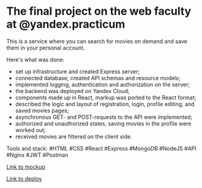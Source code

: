 # The final project on the web faculty at @yandex.practicum

This is a service where you can search for movies on demand and save them in your personal account.

Here's what was done:

* set up infrastructure and created Express server;
* connected database, created API schemas and resource models;
* implemented logging, authentication and authorization on the server;
* the backend was deployed on Yandex Сloud;
* components made up in React, markup was ported to the React format;
* described the logic and layout of registration, login, profile editing, and saved movies pages;
* asynchronous GET- and POST-requests to the API were implemented;
* authorized and unauthorized states, saving movies in the profile were worked out;
* received movies are filtered on the client side.

Tools and stack: #HTML #CSS #React #Express #MongoDB #NodeJS #API #Nginx #JWT #Postman

[Link to mockup](https://www.figma.com/file/rjvRD51C1ydq9YIsrjwVNU/dark-2?type=design&node-id=891%3A3857&mode=design&t=H2iaVue6kxant3ne-1)

[Link to deploy](https://dsed.nomoreparties.co/)
